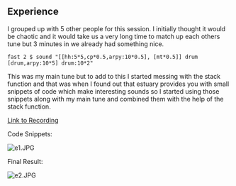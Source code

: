 ## Experience

I grouped up with 5 other people for this session. I initially thought it would be chaotic and it would take us a very long time to match up each others tune but 3 minutes in we already had something nice.

	fast 2 $ sound "[[hh:5*5,cp*0.5,arpy:10*0.5], [mt*0.5]] drum [drum,arpy:10*5] drum:10*2" 
    
This was my main tune but to add to this I started messing with the stack function and that was when I found out that estuary provides you with small snippets of code which make interesting sounds so I started using those snippets along with my main tune and combined them with the help of the stack function.

[Link to Recording](https://drive.google.com/file/d/14s4rpEyDQ3OTtcZZ3oT8YmcHBg65fqci/view?usp=sharing)

Code Snippets:

![e1.JPG]({{site.baseurl}}/e1.JPG)

Final Result:

![e2.JPG]({{site.baseurl}}/e2.png)
